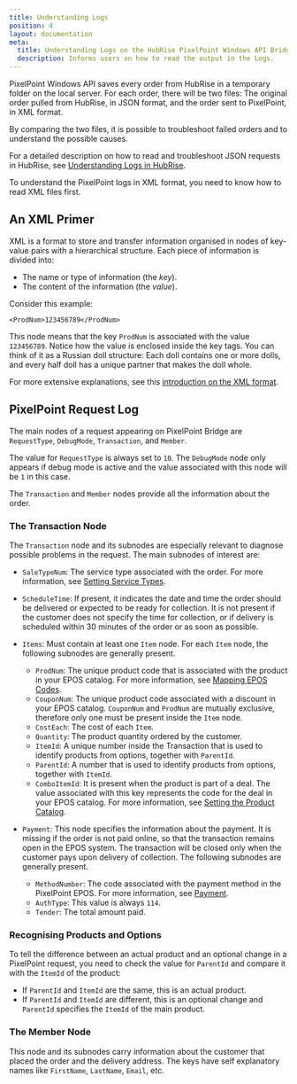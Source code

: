 ```yaml
---
title: Understanding Logs
position: 4
layout: documentation
meta:
  title: Understanding Logs on the HubRise PixelPoint Windows API Bridge
  description: Informs users on how to read the output in the Logs.
---
```


PixelPoint Windows API saves every order from HubRise in a temporary folder on the local server. For each order, there will be two files: The original order pulled from HubRise, in JSON format, and the order sent to PixelPoint, in XML format.

By comparing the two files, it is possible to troubleshoot failed orders and to understand the possible causes.

For a detailed description on how to read and troubleshoot JSON requests in HubRise, see [Understanding Logs in HubRise](/docs/hubrise-logs).

To understand the PixelPoint logs in XML format, you need to know how to read XML files first.

## An XML Primer

XML is a format to store and transfer information organised in nodes of key-value pairs with a hierarchical structure. Each piece of information is divided into:

- The name or type of information (the _key_).
- The content of the information (the _value_).

Consider this example:

`<ProdNum>123456789</ProdNum>`

This node means that the key `ProdNum` is associated with the value `123456789`. Notice how the value is enclosed inside the key tags. You can think of it as a Russian doll structure: Each doll contains one or more dolls, and every half doll has a unique partner that makes the doll whole.

For more extensive explanations, see this [introduction on the XML format](https://www.w3schools.com/xml/xml_whatis.asp).

## PixelPoint Request Log

The main nodes of a request appearing on PixelPoint Bridge are `RequestType`, `DebugMode`, `Transaction`, and `Member`.

The value for `RequestType` is always set to `10`. The `DebugMode` node only appears if debug mode is active and the value associated with this node will be `1` in this case.

The `Transaction` and `Member` nodes provide all the information about the order.

### The Transaction Node

The `Transaction` node and its subnodes are especially relevant to diagnose possible problems in the request. The main subnodes of interest are:

- `SaleTypeNum`: The service type associated with the order. For more information, see [Setting Service Types](/apps/pixelpoint-windows/mapping-epos-codes).

- `ScheduleTime`: If present, it indicates the date and time the order should be delivered or expected to be ready for collection. It is not present if the customer does not specify the time for collection, or if delivery is scheduled within 30 minutes of the order or as soon as possible.

- `Items`: Must contain at least one `Item` node. For each `Item` node, the following subnodes are generally present.

  - `ProdNum`: The unique product code that is associated with the product in your EPOS catalog. For more information, see [Mapping EPOS Codes](/apps/pixelpoint/mapping-epos-codes/).
  - `CouponNum`: The unique product code associated with a discount in your EPOS catalog. `CouponNum` and `ProdNum` are mutually exclusive, therefore only one must be present inside the `Item` node.
  - `CostEach`: The cost of each `Item`.
  - `Quantity`: The product quantity ordered by the customer.
  - `ItemId`: A unique number inside the Transaction that is used to identify products from options, together with `ParentId`.
  - `ParentId`: A number that is used to identify products from options, together with `ItemId`.
  - `ComboItemId`: It is present when the product is part of a deal. The value associated with this key represents the code for the deal in your EPOS catalog. For more information, see [Setting the Product Catalog](apps/pixelpoint/mapping-pos-codes/).

- `Payment`: This node specifies the information about the payment. It is missing if the order is not paid online, so that the transaction remains open in the EPOS system. The transaction will be closed only when the customer pays upon delivery of collection. The following subnodes are generally present.
  - `MethodNumber`: The code associated with the payment method in the PixelPoint EPOS. For more information, see [Payment](/apps/pixelpoint-windows/getting-started/#payment).
  - `AuthType`: This value is always `114`.
  - `Tender`: The total amount paid.

### Recognising Products and Options

To tell the difference between an actual product and an optional change in a PixelPoint request, you need to check the value for `ParentId` and compare it with the `ItemId` of the product:

- If `ParentId` and `ItemId` are the same, this is an actual product.
- If `ParentId` and `ItemId` are different, this is an optional change and `ParentId` specifies the `ItemId` of the main product.

### The Member Node

This node and its subnodes carry information about the customer that placed the order and the delivery address. The keys have self explanatory names like `FirstName`, `LastName`, `Email`, etc.
